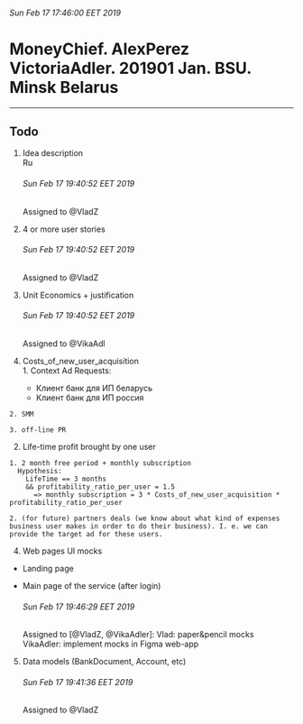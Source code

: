 ###### Sun Feb 17 17:46:00 EET 2019

# MoneyChief. AlexPerez VictoriaAdler. 201901 Jan. BSU. Minsk Belarus

--------------------------------------------------------------------------------------------

## Todo

1. Idea description  
    Ru
  
    ###### Sun Feb 17 19:40:52 EET 2019
    Assigned to @VladZ

2. 4 or more user stories  

    ###### Sun Feb 17 19:40:52 EET 2019
    Assigned to @VladZ


3. Unit Economics + justification

    ###### Sun Feb 17 19:40:52 EET 2019
    Assigned to @VikaAdl
  
  1. Costs_of_new_user_acquisition  
    1. Context Ad
      Requests:  
        * Клиент банк для ИП беларусь  
        * Клиент банк для ИП россия  

    2. SMM  
    
    3. off-line PR  
  
  
  2. Life-time profit brought by one user  
    
    1. 2 month free period + monthly subscription  
      Hypothesis:  
        LifeTime == 3 months  
        && profitability_ratio_per_user = 1.5  
          => monthly subscription = 3 * Costs_of_new_user_acquisition * profitability_ratio_per_user  

    2. (for future) partners deals (we know about what kind of expenses business user makes in order to do their business). I. e. we can provide the target ad for these users.  
  
4. Web pages UI mocks
  * Landing page  
  * Main page of the service (after login)  

    ###### Sun Feb 17 19:46:29 EET 2019
    Assigned to [@VladZ, @VikaAdler]: 
      Vlad:  paper&pencil mocks  
      VikaAdler:  implement mocks in Figma web-app  

5. Data models (BankDocument, Account, etc)  

    ###### Sun Feb 17 19:41:36 EET 2019
    Assigned to @VladZ



